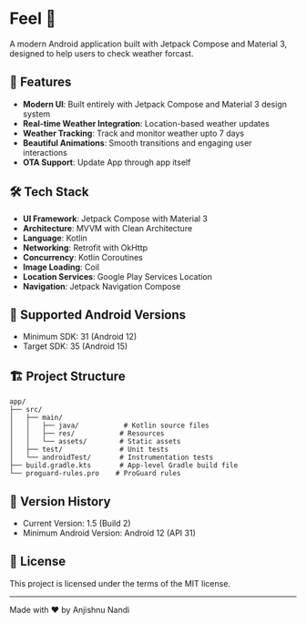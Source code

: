# Feel 🌈

A modern Android application built with Jetpack Compose and Material 3, designed to help users to check weather forcast.

## 🌟 Features

- **Modern UI**: Built entirely with Jetpack Compose and Material 3 design system
- **Real-time Weather Integration**: Location-based weather updates
- **Weather Tracking**: Track and monitor weather upto 7 days
- **Beautiful Animations**: Smooth transitions and engaging user interactions
- **OTA Support**: Update App through app itself
  
## 🛠️ Tech Stack

- **UI Framework**: Jetpack Compose with Material 3
- **Architecture**: MVVM with Clean Architecture
- **Language**: Kotlin
- **Networking**: Retrofit with OkHttp
- **Concurrency**: Kotlin Coroutines
- **Image Loading**: Coil
- **Location Services**: Google Play Services Location
- **Navigation**: Jetpack Navigation Compose

## 📱 Supported Android Versions

- Minimum SDK: 31 (Android 12)
- Target SDK: 35 (Android 15)

## 🏗️ Project Structure

```
app/
├── src/
│   ├── main/
│   │   ├── java/           # Kotlin source files
│   │   ├── res/           # Resources
│   │   └── assets/        # Static assets
│   ├── test/              # Unit tests
│   └── androidTest/       # Instrumentation tests
├── build.gradle.kts       # App-level Gradle build file
└── proguard-rules.pro    # ProGuard rules
```

## 📝 Version History

- Current Version: 1.5 (Build 2)
- Minimum Android Version: Android 12 (API 31)

## 📄 License

This project is licensed under the terms of the MIT license.

---

Made with ❤️ by Anjishnu Nandi
